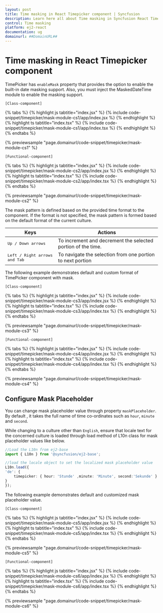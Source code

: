 ```yaml
---
layout: post
title: Time masking in React Timepicker component | Syncfusion
description: Learn here all about Time masking in Syncfusion React Timepicker component of Syncfusion Essential JS 2 and more.
control: Time masking 
platform: ej2-react
documentation: ug
domainurl: ##DomainURL##
---
```


# Time masking in React Timepicker component

TimePicker has `enableMask` property that provides the option to enable the built-in date masking support. Also, you must inject the MaskedDateTime module to enable the masking support.

`[Class-component]`

{% tabs %}
{% highlight js tabtitle="index.jsx" %}
{% include code-snippet/timepicker/mask-module-cs1/app/index.jsx %}
{% endhighlight %}
{% highlight ts tabtitle="index.tsx" %}
{% include code-snippet/timepicker/mask-module-cs1/app/index.tsx %}
{% endhighlight %}
{% endtabs %}

 {% previewsample "page.domainurl/code-snippet/timepicker/mask-module-cs1" %}

`[Functional-component]`

{% tabs %}
{% highlight js tabtitle="index.jsx" %}
{% include code-snippet/timepicker/mask-module-cs2/app/index.jsx %}
{% endhighlight %}
{% highlight ts tabtitle="index.tsx" %}
{% include code-snippet/timepicker/mask-module-cs2/app/index.tsx %}
{% endhighlight %}
{% endtabs %}

 {% previewsample "page.domainurl/code-snippet/timepicker/mask-module-cs2" %}

The mask pattern is defined based on the provided time format to the component. If the format is not specified, the mask pattern is formed based on the default format of the current culture.

| **Keys** | **Actions** |
| --- | --- |
| <kbd>Up / Down arrows</kbd> | To increment and decrement the selected portion of the time. |
| <kbd>Left / Right arrows and Tab</kbd> | To navigate the selection from one portion to next portion |

The following example demonstrates default and custom format of TimePicker component with mask.

`[Class-component]`

{% tabs %}
{% highlight js tabtitle="index.jsx" %}
{% include code-snippet/timepicker/mask-module-cs3/app/index.jsx %}
{% endhighlight %}
{% highlight ts tabtitle="index.tsx" %}
{% include code-snippet/timepicker/mask-module-cs3/app/index.tsx %}
{% endhighlight %}
{% endtabs %}

 {% previewsample "page.domainurl/code-snippet/timepicker/mask-module-cs3" %}

`[Functional-component]`

{% tabs %}
{% highlight js tabtitle="index.jsx" %}
{% include code-snippet/timepicker/mask-module-cs4/app/index.jsx %}
{% endhighlight %}
{% highlight ts tabtitle="index.tsx" %}
{% include code-snippet/timepicker/mask-module-cs4/app/index.tsx %}
{% endhighlight %}
{% endtabs %}

 {% previewsample "page.domainurl/code-snippet/timepicker/mask-module-cs4" %}

## Configure Mask Placeholder

You can change mask placeholder value through property `maskPlaceholder`. By default , it takes the full name of  time co-ordinates such as `hour`, `minute` and `second`.

While changing to a culture other than `English`, ensure that locale text for the concerned culture is loaded through load method of L10n class for mask placeholder values like below.

```ts
//Load the L10n from ej2-base
import { L10n } from '@syncfusion/ej2-base';

//load the locale object to set the localized mask placeholder value
L10n.load({
'de': {
    timepicker: { hour: 'Stunde' ,minute: 'Minute', second:'Sekunde' }
}
});
```

The following example demonstrates default and customized mask placeholder value.

`[Class-component]`

{% tabs %}
{% highlight js tabtitle="index.jsx" %}
{% include code-snippet/timepicker/mask-module-cs5/app/index.jsx %}
{% endhighlight %}
{% highlight ts tabtitle="index.tsx" %}
{% include code-snippet/timepicker/mask-module-cs5/app/index.tsx %}
{% endhighlight %}
{% endtabs %}

 {% previewsample "page.domainurl/code-snippet/timepicker/mask-module-cs5" %}

`[Functional-component]`

{% tabs %}
{% highlight js tabtitle="index.jsx" %}
{% include code-snippet/timepicker/mask-module-cs6/app/index.jsx %}
{% endhighlight %}
{% highlight ts tabtitle="index.tsx" %}
{% include code-snippet/timepicker/mask-module-cs6/app/index.tsx %}
{% endhighlight %}
{% endtabs %}

 {% previewsample "page.domainurl/code-snippet/timepicker/mask-module-cs6" %}

